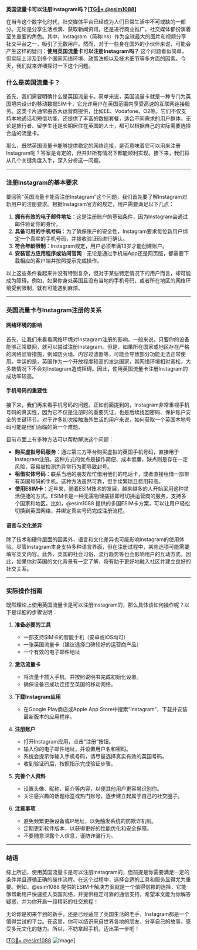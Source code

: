 **英国流量卡可以注册Instagram吗？[[TG💪+ @esim1088](https://t.me/s/esim1088)]**

在当今这个数字化时代，社交媒体平台已经成为人们日常生活中不可或缺的一部分。无论是分享生活点滴、获取新闻资讯，还是进行商业推广，社交媒体都扮演着至关重要的角色。其中，Instagram（简称Ins）作为全球最大的图片和视频分享社交平台之一，吸引了无数用户。然而，对于一些身在国外的小伙伴来说，可能会产生这样的疑问：**使用英国流量卡可以注册Instagram吗？** 这个问题看似简单，但实际上涉及到多个国家网络环境、政策法规以及技术细节等多方面的因素。今天，我们就来详细探讨一下这个问题。

### 什么是英国流量卡？

首先，我们需要明确什么是英国流量卡。简单来说，英国流量卡就是一种专门为英国境内设计的移动数据SIM卡，它允许用户在英国范围内享受高速的互联网连接服务。这类卡片通常由各大运营商提供，比如EE、Vodafone、O2等。它们不仅支持本地通话和短信功能，还提供了丰富的数据套餐，适合不同需求的用户群体。无论是旅行者、留学生还是长期居住在英国的人士，都可以根据自己的实际需要选择合适的流量卡。

那么，既然英国流量卡能够提供稳定的网络连接，是否意味着它可以用来注册Instagram呢？答案是肯定的，但并非所有情况下都能顺利实现。接下来，我们将从几个关键角度入手，深入分析这一问题。

---

### 注册Instagram的基本要求

要回答“英国流量卡能否注册Instagram”这个问题，我们首先要了解Instagram对新用户的注册要求。根据Instagram官方的规定，用户需要满足以下几点：

1. **拥有有效的电子邮件地址**：这是注册账户的基础条件，因为Instagram会通过邮件验证你的身份。
2. **具备可用的手机号码**：为了确保账户的安全性，Instagram要求每位新用户绑定一个真实的手机号码，并接收验证码进行确认。
3. **符合年龄限制**：Instagram规定，用户必须年满13岁才能创建账户。
4. **安装官方应用程序或访问官网**：无论是通过手机端App还是网页版，都需要下载相应的客户端并按照提示完成操作。

以上这些条件看起来并没有特别复杂，但对于某些特定情况下的用户而言，却可能成为障碍。例如，如果你身处英国且没有当地的手机号码，或者所在地区的网络环境受到限制，就有可能遇到麻烦。

---

### 英国流量卡与Instagram注册的关系

#### 网络环境的影响

首先，让我们来看看网络环境对Instagram注册的影响。一般来说，只要你的设备能够正常联网，就可以尝试注册Instagram。但是，如果所在国家或地区存在严格的网络监管措施，例如防火墙、内容过滤器等，可能会导致部分功能无法正常使用。幸运的是，英国作为一个开放程度较高的发达国家，其网络环境相对宽松，大多数情况下不会对Instagram造成阻碍。因此，使用英国流量卡注册Instagram的成功率较高。

#### 手机号码的重要性

接下来，我们再来看手机号码的问题。正如前面提到的，Instagram非常重视手机号码的真实性，因为它不仅是注册时的重要凭证，也是后续找回密码、保护账户安全的关键环节。对于许多初次接触海外生活的用户来说，如何获取一个英国本地号码可能是他们面临的第一个难题。

目前市面上有多种方法可以帮助解决这个问题：
- **购买虚拟号码服务**：通过第三方平台购买虚拟的英国手机号码，直接用于Instagram注册。这种方式的优点是操作简便、成本低廉，缺点则是存在一定风险，容易被检测为异常行为而导致封号。
- **租借实体号码**：联系当地的朋友帮忙借用他们的电话卡，或者直接租借一部带有英国号码的手机。这种方法虽然可靠，但手续繁琐且费用较高。
- **使用ESIM卡**：近年来，随着ESIM技术的发展，越来越多的人开始采用这种灵活便捷的方式。ESIM卡是一种无需物理插拔即可切换运营商的服务，支持多个国家和地区。比如，@esim1088 提供的多国ESIM卡方案，可以让用户轻松切换到英国网络，并绑定真实号码完成注册流程。

#### 语言与文化差异

除了技术和硬件层面的因素外，语言和文化差异也可能影响Instagram的使用体验。尽管Instagram本身支持多种语言界面，但在注册过程中，某些选项可能需要填写英文内容。此外，英国的社会习俗、流行趋势等也会影响用户的互动方式。因此，如果你对英国的文化背景有一定了解，将有助于更好地融入社区并建立良好的社交关系。

---

### 实际操作指南

既然理论上使用英国流量卡是可以注册Instagram的，那么具体该如何操作呢？以下是详细的步骤说明：

1. **准备必要的工具**
   - 一部支持SIM卡的智能手机（安卓或iOS均可）
   - 一张英国流量卡（建议选择口碑较好的运营商产品）
   - 一个有效的电子邮件地址

2. **激活流量卡**
   - 将流量卡插入手机，并按照说明书完成初始化设置。
   - 确保设备已成功连接至英国的移动网络。

3. **下载Instagram应用**
   - 在Google Play商店或Apple App Store中搜索“Instagram”，下载并安装最新版本的应用程序。

4. **注册账户**
   - 打开Instagram应用，点击“注册”按钮。
   - 输入你的电子邮件地址，并设置用户名和密码。
   - 系统会提示你输入手机号码，请尽量选择真实有效的英国号码。
   - 收到验证码后，按照指示完成验证步骤。

5. **完善个人资料**
   - 设置头像、昵称、简介等内容，以便其他用户更容易识别你。
   - 关注感兴趣的话题标签或热门账号，逐步建立起属于自己的社交圈子。

6. **注意事项**
   - 避免频繁更换设备或IP地址，以免触发系统的防欺诈机制。
   - 定期更新软件版本，以获得更好的性能优化和安全保障。
   - 不要随意泄露个人信息，谨防诈骗行为。

---

### 结语

综上所述，使用英国流量卡是可以注册Instagram的，但前提是你需要满足一定的条件并且遵循正确的操作流程。在这个过程中，选择合适的工具和服务显得尤为重要。例如，@esim1088 提供的ESIM卡解决方案就是一个值得信赖的选择，它能够帮助用户快速接入英国网络，并提供稳定可靠的通信支持。希望本文能为你解答疑惑，并为你开启一段精彩的社交旅程！

无论你是初来乍到的新手，还是已经适应了英国生活的老手，Instagram都是一个值得尝试的平台。在这里，你可以结识来自世界各地的朋友，分享自己的故事，感受多元文化的魅力。所以，不妨拿起手机，迈出第一步吧！

[[TG💪+ @esim1088](https://t.me/s/esim1088) ![Image](https://i.postimg.cc/4NQfJmqS/Snipaste-2025-05-13-00-14-12.png)]